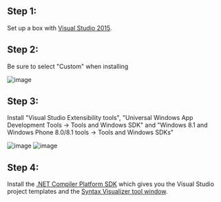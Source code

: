 ## Step 1:
Set up a box with [Visual Studio 2015](https://www.visualstudio.com/en-us/downloads/visual-studio-2015-downloads-vs.aspx).

## Step 2:
Be sure to select "Custom" when installing 

![image](http://i.imgur.com/YINeLkG.png)

## Step 3:
Install "Visual Studio Extensibility tools", "Universal Windows App Development Tools -> Tools and Windows SDK" and "Windows 8.1 and Windows Phone 8.0/8.1 tools -> Tools and Windows SDKs"

![image](http://i.imgur.com/uc9SVWf.png)
![image](https://cloud.githubusercontent.com/assets/1103906/8912307/da193aa2-3446-11e5-934a-e89e21696fb1.png)

## Step 4:
Install the [.NET Compiler Platform SDK](https://visualstudiogallery.msdn.microsoft.com/2ddb7240-5249-4c8c-969e-5d05823bcb89) which gives you the Visual Studio project templates and the [Syntax Visualizer tool window](https://github.com/dotnet/roslyn/wiki/Syntax%20Visualizer).